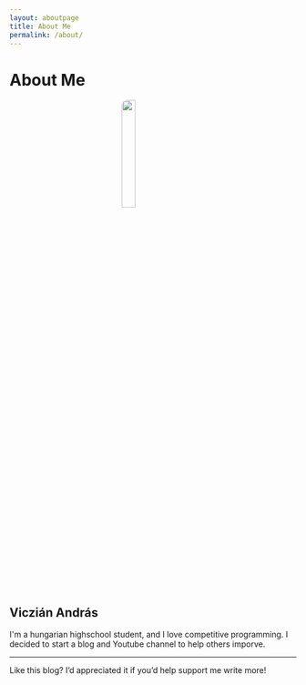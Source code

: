 ```yaml
---
layout: aboutpage
title: About Me
permalink: /about/
---
```


# About Me

<img src="/blog/picture_of_me.jpg" width="22%" height="22%" style="border-radius:10px;display:block;margin-left:auto;margin-right:auto"/>
<h2 style="display:block;margin-left:auto;margin-right:auto"> Viczián András </h2>

I'm a hungarian highschool student, and I love competitive programming. I decided to start a blog and Youtube channel to help others imporve.

<hr>

Like this blog? I’d appreciated it if you’d help support me write more!
